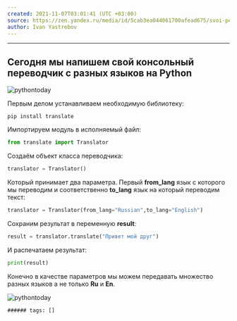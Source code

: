 ```yaml
---
created: 2021-11-07T03:01:41 (UTC +03:00)
source: https://zen.yandex.ru/media/id/5cab3ea044061700afead675/svoi-perevodchik-s-raznyh-iazykov-na-python-5f857a928e35355ad1852a60
author: Ivan Yastrebov
---
```


---

## Сегодня мы напишем свой консольный переводчик с разных языков на Python

![pythontoday](https://avatars.mds.yandex.net/get-zen_doc/2262910/pub_5f857a928e35355ad1852a60_5f85807701c3532acce3d590/scale_1200)


Первым делом устанавливаем необходимую библиотеку:

```shell
pip install translate
```

Импортируем модуль в исполняемый файл:

```python
from translate import Translator
```

Создаём объект класса переводчика:

```python
translator = Translator()
```

Который принимает два параметра. Первый **from_lang** язык с которого мы переводим и соответственно **to_lang** язык на который переводим текст:

```python
translator = Translator(from_lang="Russian",to_lang="English")
```

Сохраним результат в переменную **result**:

```python
result = translator.translate("Привет мой друг")
```

И распечатаем результат:

```python
print(result)
```

Конечно в качестве параметров мы можем передавать множество разных языков а не только **Ru** и **En**.



![pythontoday](https://avatars.mds.yandex.net/get-zen_doc/1889318/pub_5f857a928e35355ad1852a60_5f857cfaa144c35a270943dd/scale_1200)

`###### tags: []`
